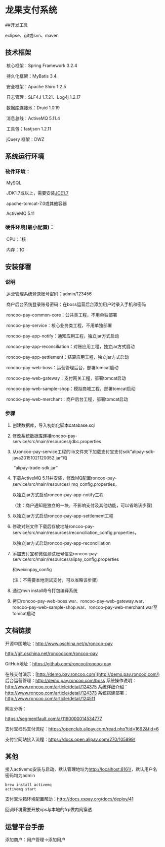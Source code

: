 # 龙果支付系统

##开发工具

 eclipse、git或svn、maven



## 技术框架

​    核心框架：Spring Framework 3.2.4

​    持久化框架：MyBatis 3.4.

​    安全框架：Apache Shiro 1.2.5

​    日志管理：SLF4J 1.7.21、Log4j 1.2.17

​    数据库连接池：Druid 1.0.19    

​    消息总线：ActiveMQ 5.11.4

​    工具包：fastjson 1.2.11 

​    jQuery 框架：DWZ





##  系统运行环境

### 软件环境：

​        MySQL

​        JDK1.7或以上，需要安装[JCE1.7](https://www.oracle.com/technetwork/java/javase/downloads/jce-7-download-432124.html)

​        apache-tomcat-7.0或其他容器

​        ActiveMQ 5.11

### 硬件环境(最小配置)：

​        CPU：1核

​        内存：1G



## 安装部署

### 说明

​        运营管理系统登录账号密码：admin/123456

​        商户后台系统登录账号密码：在boss运营后台添加用户时录入手机和密码

​        roncoo-pay-common-core：公共类工程，不用单独部署

​        roncoo-pay-service：核心业务类工程，不用单独部署

​        roncoo-pay-app-notify：通知应用工程，独立jar方式启动

​        roncoo-pay-app-reconciliation：对账应用工程，独立jar方式启动

​        roncoo-pay-app-settlement：结算应用工程，独立jar方式启动

​        roncoo-pay-web-boss：运营管理后台，部署tomcat启动

​        roncoo-pay-web-gateway：支付网关工程，部署tomcat启动

​        roncoo-pay-web-sample-shop：模拟商城工程，部署tomcat启动

​        roncoo-pay-web-merchant：商户后台工程，部署tomcat启动

### 步骤

1. 创建数据库，导入初始化脚本database.sql

2. 修改系统数据库连接roncoo-pay-service/src/main/resources/jdbc.properties

3. 从roncoo-pay-service工程的lib文件夹下加载支付宝支付sdk“alipay-sdk-java20151021120052.jar”和

   ​  “alipay-trade-sdk.jar”

4. 下载ActiveMQ 5.11并安装，修改MQ配置roncoo-pay-service/src/main/resources/ mq_config.properties，

   以独立jar方式启动roncoo-pay-app-notify工程

   （注：商户通知是独立的一块，不影响支付及其他功能，可以省略该步骤)

5. 以独立jar方式启动roncoo-pay-app-settlement工程

6. 修改对账文件下载后存放地址roncoo-pay-service/src/main/resources/reconciliation_config.properties，

   以独立jar方式启动roncoo-pay-app-reconciliation

7. 添加支付宝和微信测试账号信息roncoo-pay-service/src/main/resources/alipay_config.properties

   和weixinpay_config

   (注：不需要本地测试支付，可以省略该步骤)

8. 通过mvn install命令打包编译系统

9. 拷贝roncoo-pay-web-boss.war、roncoo-pay-web-gateway.war、roncoo-pay-web-sample-shop.war、roncoo-pay-web-merchant.war至tomcat启动

## 文档链接

开源中国地址：<http://www.oschina.net/p/roncoo-pay>

<http://git.oschina.net/roncoocom/roncoo-pay>

GitHub地址：<https://github.com/roncoo/roncoo-pay>

在线支付演示：[http://demo.pay.roncoo.com](http://demo.pay.roncoo.com/)
后台运营管理：<http://demo.pay.roncoo.com/boss>
系统操作说明：<http://www.roncoo.com/article/detail/124375>
系统详细介绍：<http://www.roncoo.com/article/detail/124373>
系统搭建部署：<http://www.roncoo.com/article/detail/124511>



网友分析：

https://segmentfault.com/a/1190000014534777



支付宝扫码支付流程：https://openclub.alipay.com/read.php?tid=1692&fid=6

支付宝网站接入流程：https://docs.open.alipay.com/270/105899/



## 其他

接入activemq安装与启动，默认管理地址为<http://localhost:8161/>，默认用户名密码均为admin

```shell
brew install activemq
activemq start
```

支付宝沙箱环境配置帮助：http://docs.xxpay.org/docs/deploy/41

回调环境需要开放vps与本地的frp做内网穿透

## 运营平台手册

添加商户：用户管理->添加用户



